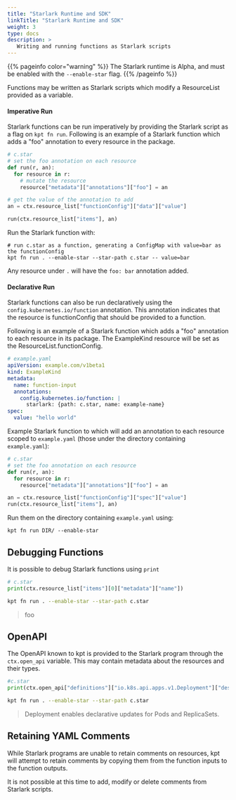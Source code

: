 ```yaml
---
title: "Starlark Runtime and SDK"
linkTitle: "Starlark Runtime and SDK"
weight: 3
type: docs
description: >
   Writing and running functions as Starlark scripts
---
```


{{% pageinfo color="warning" %}}
The Starlark runtime is Alpha, and must be enabled with the `--enable-star` flag.
{{% /pageinfo %}}

Functions may be written as Starlark scripts which modify a ResourceList provided as
a variable.

#### Imperative Run

Starlark functions can be run imperatively by providing the Starlark script as a flag
on `kpt fn run`.  Following is an example of a Starlark function which adds a "foo" annotation
to every resource in the package.

```python
# c.star
# set the foo annotation on each resource
def run(r, an):
  for resource in r:
    # mutate the resource
    resource["metadata"]["annotations"]["foo"] = an

# get the value of the annotation to add
an = ctx.resource_list["functionConfig"]["data"]["value"]

run(ctx.resource_list["items"], an)
```

Run the Starlark function with:

```
# run c.star as a function, generating a ConfigMap with value=bar as the functionConfig
kpt fn run . --enable-star --star-path c.star -- value=bar
```

Any resource under `.` will have the `foo: bar` annotation added.

#### Declarative Run

Starlark functions can also be run declaratively using the `config.kubernetes.io/function`
annotation.  This annotation indicates that the resource is functionConfig that should
be provided to a function.

Following is an example of a Starlark function which adds a "foo" annotation to
each resource in its package.  The ExampleKind resource will be set as the
ResourceList.functionConfig.

```yaml
# example.yaml
apiVersion: example.com/v1beta1
kind: ExampleKind
metadata:
  name: function-input
  annotations:
    config.kubernetes.io/function: |
      starlark: {path: c.star, name: example-name}
spec:
  value: "hello world"
```

Example Starlark function to which will add an annotation to each resource scoped to `example.yaml`
(those under the directory containing `example.yaml`):

```python
# c.star
# set the foo annotation on each resource
def run(r, an):
  for resource in r:
    resource["metadata"]["annotations"]["foo"] = an

an = ctx.resource_list["functionConfig"]["spec"]["value"]
run(ctx.resource_list["items"], an)
```

Run them on the directory containing `example.yaml` using:

```shell script
kpt fn run DIR/ --enable-star
```

## Debugging Functions

It is possible to debug Starlark functions using `print`

```python
# c.star
print(ctx.resource_list["items"][0]["metadata"]["name"])
```

```sh
kpt fn run . --enable-star --star-path c.star
```

> foo

## OpenAPI

The OpenAPI known to kpt is provided to the Starlark program through the `ctx.open_api` variable.
This may contain metadata about the resources and their types.

```python
#c.star
print(ctx.open_api["definitions"]["io.k8s.api.apps.v1.Deployment"]["description"])
```

```sh
kpt fn run . --enable-star --star-path c.star
```

> Deployment enables declarative updates for Pods and ReplicaSets.

## Retaining YAML Comments

While Starlark programs are unable to retain comments on resources, kpt will
attempt to retain comments by copying them from the function inputs to the function outputs.

It is not possible at this time to add, modify or delete comments from Starlark scripts.
